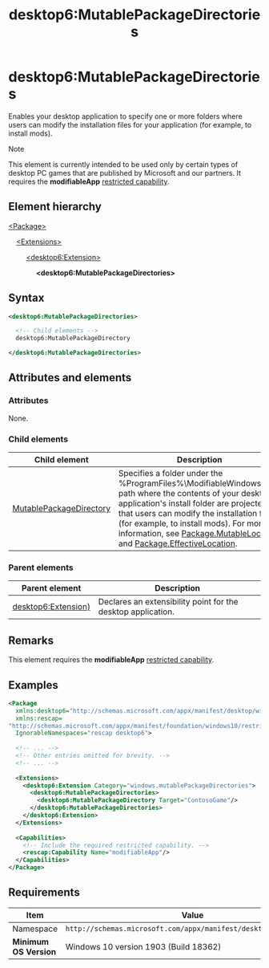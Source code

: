﻿---
title: desktop6:MutablePackageDirectories
description: Enables your desktop application to specify one or more folders where users can modify the installation files for your application (for example, to install mods).
ms.date: 04/19/2019
ms.topic: reference
keywords: windows 10, uwp, schema, manifest, desktop, extension 
ms.custom: 19H1
---

# desktop6:MutablePackageDirectories

Enables your desktop application to specify one or more folders where users can modify the installation files for your application (for example, to install mods). 

> [!NOTE]
> This element is currently intended to be used only by certain types of desktop PC games that are published by Microsoft and our partners. It requires the **modifiableApp** [restricted capability](/windows/uwp/packaging/app-capability-declarations#restricted-capabilities).

## Element hierarchy

[\<Package\>](element-package.md)

&nbsp;&nbsp;&nbsp;&nbsp;[\<Extensions\>](element-extensions.md)

&nbsp;&nbsp;&nbsp;&nbsp; &nbsp;&nbsp;&nbsp;&nbsp;[\<desktop6:Extension\>](element-desktop6-extension.md)

&nbsp;&nbsp;&nbsp;&nbsp; &nbsp;&nbsp;&nbsp;&nbsp; &nbsp;&nbsp;&nbsp;&nbsp;**\<desktop6:MutablePackageDirectories\>**

## Syntax

```xml
<desktop6:MutablePackageDirectories>

  <!-- Child elements -->
  desktop6:MutablePackageDirectory

</desktop6:MutablePackageDirectories>
```

## Attributes and elements

### Attributes

None.

### Child elements

| Child element | Description |
|-|-|
| [MutablePackageDirectory](element-desktop6-mutablepackagedirectory.md) | Specifies a folder under the %ProgramFiles%\ModifiableWindowsApps path where the contents of your desktop application's install folder are projected so that users can modify the installation files (for example, to install mods). For more information, see [Package.MutableLocation](/uwp/api/windows.applicationmodel.package.mutablelocation) and [Package.EffectiveLocation](/uwp/api/windows.applicationmodel.package.effectivelocation). |

### Parent elements

| Parent element | Description |
|-|-|
| [desktop6:Extension)](element-desktop6-package-extension.md) | Declares an extensibility point for the desktop application. |

## Remarks

This element requires the **modifiableApp** [restricted capability](/windows/uwp/packaging/app-capability-declarations#restricted-capabilities).

## Examples

```xml
<Package
  xmlns:desktop6="http://schemas.microsoft.com/appx/manifest/desktop/windows10/6"
  xmlns:rescap= 
"http://schemas.microsoft.com/appx/manifest/foundation/windows10/restrictedcapabilities"
  IgnorableNamespaces="rescap desktop6">
 
  <!-- ... -->
  <!-- Other entries omitted for brevity. -->
  <!-- ... -->
 
  <Extensions> 
    <desktop6:Extension Category="windows.mutablePackageDirectories">
      <desktop6:MutablePackageDirectories>
        <desktop6:MutablePackageDirectory Target="ContosoGame"/>
      </desktop6:MutablePackageDirectories>
    </desktop6:Extension>
  </Extensions>
 
  <Capabilities>
    <!-- Include the required restricted capability. -->
    <rescap:Capability Name="modifiableApp"/>
  </Capabilities>
</Package>
```

## Requirements

| Item  | Value  |
|--|--|
| Namespace | `http://schemas.microsoft.com/appx/manifest/desktop/windows10/6` |
| **Minimum OS Version** | Windows 10 version 1903 (Build 18362) |
